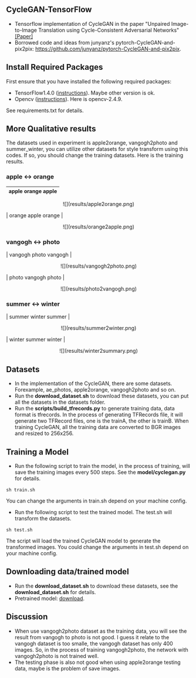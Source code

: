 ## CycleGAN-TensorFlow
* Tensorflow implementation of CycleGAN in the paper "Unpaired Image-to-Image Translation
using Cycle-Consistent Adversarial Networks" [[Paper]](https://arxiv.org/abs/1703.10593)
* Borrowed code and ideas from junyanz's pytorch-CycleGAN-and-pix2pix: https://github.com/junyanz/pytorch-CycleGAN-and-pix2pix.

## Install Required Packages
First ensure that you have installed the following required packages:
* TensorFlow1.4.0 ([instructions](https://www.tensorflow.org/install/)). Maybe other version is ok.
* Opencv ([instructions](https://github.com/opencv/opencv)). Here is opencv-2.4.9.

See requirements.txt for details.

## More Qualitative results
The datasets used in experiment is apple2orange, vangogh2photo and summer_winter, you can utilize other datasets for style transform using this codes. If so, you should change the training datasets. Here is the training results.

### apple <-> orange

| apple orange apple |
|--------------------|

<center>![](results/apple2orange.png)</center>

| orange apple  orange |

<center>![](results/orange2apple.png)</center>

### vangogh <-> photo

| vangogh photo vangogh |

<center>![](results/vangogh2photo.png)</center>

| photo vangogh photo |

<center>![](results/photo2vangogh.png)</center> 

### summer <-> winter

| summer winter summer |

<center>![](results/summer2winter.png)</center> 

| winter summer winter |

<center>![](results/winter2summary.png)</center> 

## Datasets
* In the implementation of the CycleGAN, there are some datasets. Forexample, ae_photos, apple2orange, vangogh2photo and so on.
* Run the **download_dataset.sh** to download these datasets, you can put all the datasets in the datasets folder.
* Run the **scripts/build_tfrecords.py** to generate training data, data format is tfrecords. In the process of generating TFRecords file, it will generate two TFRecord files, one is the trainA, the other is trainB. When training CycleGAN, all the training data are converted to BGR images and resized to 256x256.

## Training a Model
* Run the following script to train the model, in the process of training, will save the training images every 500 steps. See the **model/cyclegan.py** for details.
```shell
sh train.sh
```
You can change the arguments in train.sh depend on your machine config.
* Run the following script to test the trained model. The test.sh will transform the datasets.
```shell
sh test.sh
```
The script will load the trained CycleGAN model to generate the transformed images. You could change the arguments in test.sh depend on your machine config.

## Downloading data/trained model
* Run the **download_dataset.sh** to download these datasets, see the **download_dataset.sh** for details.
* Pretrained model: [download](). 

## Discussion
* When use vangogh2photo dataset as the training data, you will see the result from vangogh to photo is not good. I guess it relate to the vangogh dataset is too smalle, the vangogh dataset has only 400 images. So, in the process of training vangogh2photo, the network with vangogh2photo is not trained well.
* The testing phase is also not good when using apple2orange testing data, maybe is the problem of save images.